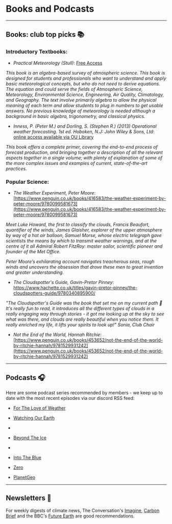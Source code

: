 # Books and Podcasts

***
## Books: club top picks 📚

### Introductory Textbooks:

- *Practical Meteorology (Stull)*: [Free Access](https://geo.libretexts.org/Bookshelves/Meteorology_and_Climate_Science/Practical_Meteorology_(Stull)#:~:text=This%20book%20is%20an%20algebra,not%20need%20to%20derive%20equations)

*This book is an algebra-based survey of atmospheric science. This book is designed for students and professionals who want to understand and apply basic meteorological concepts, but who do not need to derive equations. The equation and could serve the fields of Atmospheric Science, Meteorology, Environmental Science, Engineering, Air Quality, Climatology, and Geography. The text involve primarily algebra to allow the physical meaning of each term and allow students to plug in numbers to get usable answers. No previous knowledge of meteorology is needed although a background in basic algebra, trigonometry, and classical physics.*


 - *Inness, P. (Peter M.) and Dorling, S. (Stephen R.) (2013) Operational weather forecasting. 1st ed. Hoboken, N.J: John Wiley & Sons, Ltd*:
 [online access available via OU Library](https://library-search.open.ac.uk/permalink/44OPN_INST/la9sg5/alma9952616757902316)

*This book offers a complete primer, covering the end-to-end process of forecast production, and bringing together a description of all the relevant aspects together in a single volume; with plenty of explanation of some of the more complex issues and examples of current, state-of-the-art practices.*

### Popular Science:

- *The Weather Experiment, Peter Moore*: 
[https://www.penguin.co.uk/books/416583/the-weather-experiment-by-peter-moore/9780099581673](https://www.penguin.co.uk/books/416583/the-weather-experiment-by-peter-moore/9780099581673)

*Meet Luke Howard, the first to classify the clouds, Francis Beaufort, quantifier of the winds, James Glaisher, explorer of the upper atmosphere by way of a hot air balloon, Samuel Morse, whose electric telegraph gave scientists the means by which to transmit weather warnings, and at the centre of it all Admiral Robert FitzRoy: master sailor, scientific pioneer and founder of the Met Office.*

*Peter Moore’s exhilarating account navigates treacherous seas, rough winds and uncovers the obsession that drove these men to great invention and greater understanding.*

- *The Cloudspotter's Guide, Gavin-Pretor Pinney*:
[https://www.hachette.co.uk/titles/gavin-pretor-pinney/the-cloudspotters-guide/9780340895900/ ](https://www.hachette.co.uk/titles/gavin-pretor-pinney/the-cloudspotters-guide/9780340895900/ )

*"The Cloudspotter's Guide was the book that set me on my current path 💙 It's really fun to read, it introduces all the different types of clouds in a really engaging way through stories - it got me looking up at the sky to see what was there, and clouds are really beautiful when you notice them. 
It really enriched my life, it lifts your spirits to look up!" Sonia, Club Chair*

- *Not the End of the World, Hannah Ritchie*:
[https://www.penguin.co.uk/books/453652/not-the-end-of-the-world-by-ritchie-hannah/9781529931242](https://www.penguin.co.uk/books/453652/not-the-end-of-the-world-by-ritchie-hannah/9781529931242)

***
## Podcasts 🎧

Here are some podcast series recommended by members - we keep up to date with the most recent episodes via our discord RSS feed:

- [For The Love of Weather](https://rss.com/podcasts/for-the-love-of-weather/)
  
- [Watching Our Earth](https://audioboom.com/channels/5011622-watching-our-earth)
- 
- [Beyond The Ice](https://audioboom.com/channels/5122977-beyond-the-ice)
- 
- [Into The Blue](https://noc.ac.uk/education/educational-resources/into-the-blue-podcast)
  
- [Zero](https://www.bloomberg.com/green-zero-emissions-podcast)
  
- [PlanetGeo](https://planetgeocast.com/)

***

## Newsletters 📰

For weekly digests of climate news, The Conversation's [Imagine](https://theconversation.com/uk/newsletters/imagine-57),  [Carbon Brief](https://www.carbonbrief.org/) and the BBC's [Future Earth](https://www.bbc.co.uk/newsletters/zdsgqyc) are good recommendations.
